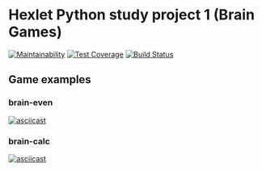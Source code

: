 # Hexlet Python study project 1 (Brain Games)

[![Maintainability](https://api.codeclimate.com/v1/badges/4a78a205a0ed189b483d/maintainability)](https://codeclimate.com/github/ashpb/python-project-lvl1/maintainability) [![Test Coverage](https://api.codeclimate.com/v1/badges/4a78a205a0ed189b483d/test_coverage)](https://codeclimate.com/github/ashpb/python-project-lvl1/test_coverage) [![Build Status](https://travis-ci.org/ashpb/python-project-lvl1.svg?branch=master)](https://travis-ci.org/ashpb/python-project-lvl1)


## Game examples

### brain-even
[![asciicast](https://asciinema.org/a/ul2gEluBdVLAriVmgM4vzTDTE.svg)](https://asciinema.org/a/ul2gEluBdVLAriVmgM4vzTDTE)

### brain-calc
[![asciicast](https://asciinema.org/a/IM5V4kYfL7ZrCFq2FCd10bHWE.svg)](https://asciinema.org/a/IM5V4kYfL7ZrCFq2FCd10bHWE)